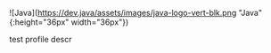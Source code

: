 ![Java](https://dev.java/assets/images/java-logo-vert-blk.png "Java" {:height="36px" width="36px"})


test profile descr
